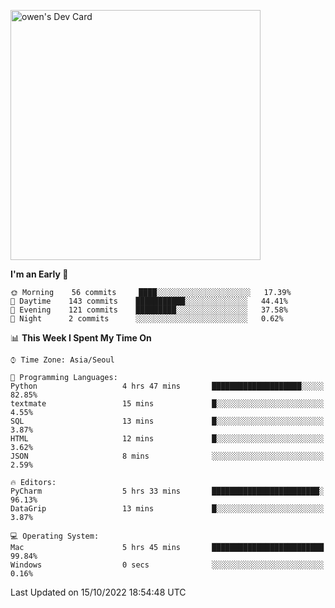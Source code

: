 <a href="https://app.daily.dev/owen_9066"><img src="https://api.daily.dev/devcards/51e5c69f10114f2abe0ae390c27b0828.png?r=hyb" width="400" alt="owen's Dev Card"/></a>

 
 <!--START_SECTION:waka-->
**I'm an Early 🐤** 

```text
🌞 Morning    56 commits     ████░░░░░░░░░░░░░░░░░░░░░   17.39% 
🌆 Daytime    143 commits    ███████████░░░░░░░░░░░░░░   44.41% 
🌃 Evening    121 commits    █████████░░░░░░░░░░░░░░░░   37.58% 
🌙 Night      2 commits      ░░░░░░░░░░░░░░░░░░░░░░░░░   0.62%

```


📊 **This Week I Spent My Time On** 

```text
⌚︎ Time Zone: Asia/Seoul

💬 Programming Languages: 
Python                   4 hrs 47 mins       ████████████████████░░░░░   82.85% 
textmate                 15 mins             █░░░░░░░░░░░░░░░░░░░░░░░░   4.55% 
SQL                      13 mins             █░░░░░░░░░░░░░░░░░░░░░░░░   3.87% 
HTML                     12 mins             █░░░░░░░░░░░░░░░░░░░░░░░░   3.62% 
JSON                     8 mins              ░░░░░░░░░░░░░░░░░░░░░░░░░   2.59%

🔥 Editors: 
PyCharm                  5 hrs 33 mins       ████████████████████████░   96.13% 
DataGrip                 13 mins             █░░░░░░░░░░░░░░░░░░░░░░░░   3.87%

💻 Operating System: 
Mac                      5 hrs 45 mins       █████████████████████████   99.84% 
Windows                  0 secs              ░░░░░░░░░░░░░░░░░░░░░░░░░   0.16%

```


 Last Updated on 15/10/2022 18:54:48 UTC
<!--END_SECTION:waka-->
